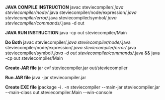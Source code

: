 **JAVA COMPILE INSTRUCTION**
javac steviecompiler/*.java steviecompiler/node/*.java steviecompiler/node/expression/*.java steviecompiler/error/*.java steviecompiler/symbol/*.java steviecompiler/commands/*.java -d out

**JAVA RUN INSTRUCTION**
java -cp out steviecompiler/Main <files to compile>

**Do Both**
javac steviecompiler/*.java steviecompiler/node/*.java steviecompiler/node/expression/*.java steviecompiler/error/*.java steviecompiler/symbol/*.java -d out steviecompiler/commands/*.java &&
java -cp out steviecompiler/Main <files to compile>


**Create JAR file**
jar cvf steviecompiler.jar out/steviecompiler

**Run JAR file**
java -jar steviecompiler.jar

**Create EXE file**
jpackage -i . -n steviecompiler --main-jar  steviecompiler.jar --main-class out.steviecompiler.Main --win-console